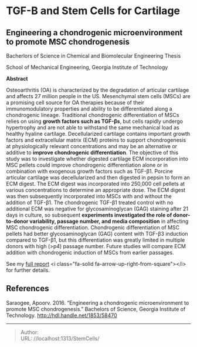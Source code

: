 # TGF-Β and Stem Cells for Cartilage

## Engineering a chondrogenic microenvironment to promote MSC chondrogenesis
Bacherlors of Science in Chemical and Biomolecular Engineering Thesis

School of Mechanical Engineering, Georgia Institute of Technology

**Abstract**

Osteoarthritis (OA) is characterized by the degradation of articular cartilage and affects 27 million people in the US. Mesenchymal stem cells (MSCs) are a promising cell source for OA therapies because of their immunomodulatory properties and ability to be differentiated along a chondrogenic lineage. Traditional chondrogenic differentiation of MSCs relies on using **growth factors such as TGF-βs**, but cells rapidly undergo hypertrophy and are not able to withstand the same mechanical load as healthy hyaline cartilage. Decellularized cartilage contains important growth factors and extracellular matrix (ECM) proteins to support chondrogenesis at physiologically relevant concentrations and may be an alternative or additive to **improve chondrogenic differentiation**. The objective of this study was to investigate whether digested cartilage ECM incorporation into MSC pellets could improve chondrogenic differentiation alone or in combination with exogenous growth factors such as TGF-β1. Porcine articular cartilage was decellularized and then digested in pepsin to form an ECM digest. The ECM digest was incorporated into 250,000 cell pellets at various concentrations to determine an appropriate dose. The ECM digest was then subsequently incorporated into MSCs with and without the addition of TGF-β1. The chondrogenic TGF-β1 treated control with no additional ECM was negative for glycosaminoglycan (GAG) staining after 21 days in culture, so subsequent **experiments investigated the role of donor-to-donor variability, passage number, and media composition** in affecting MSC chondrogenic differentiation. Chondrogenic differentiation of MSC pellets had better glycosaminoglycan (GAG) content with TGF-β3 induction compared to TGF-β1, but this differentiation was greatly limited in multiple donors with high (&gt;p4) passage number. Future studies will compare ECM addition with chondrogenic induction of MSCs from earlier passages.

See my [full report](/docs/SARAOGEE-UNDERGRADUATERESEARCHOPTIONTHESIS-2016.pdf) &lt;i class=&#34;fa-solid fa-arrow-up-right-from-square&#34;&gt;&lt;/i&gt; for further details.

## References

Saraogee, Apoorv. 2016. “Engineering a chondrogenic microenvironment to promote MSC chondrogenesis.” Bachelors of Science, Georgia Institute of Technology. http://hdl.handle.net/1853/58470


---

> Author:   
> URL: //localhost:1313/StemCells/  

